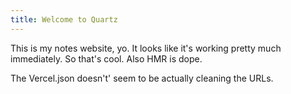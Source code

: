 ```yaml
---
title: Welcome to Quartz
---
```


This is my notes website, yo. It looks like it's working pretty much immediately. So that's cool. Also HMR is dope.

The Vercel.json doesn't' seem to be actually cleaning the URLs.
